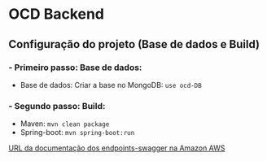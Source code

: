 # OCD Backend

## Configuração do projeto (Base de dados e Build)
### - Primeiro passo: Base de dados:

- Base de dados: Criar a base no MongoDB: `use ocd-DB`

### - Segundo passo: Build:
- Maven: `mvn clean package`
- Spring-boot: `mvn spring-boot:run`


[URL da documentação dos endpoints-swagger na Amazon AWS](http://ec2-3-16-43-248.us-east-2.compute.amazonaws.com:8080/swagger-ui.html)
